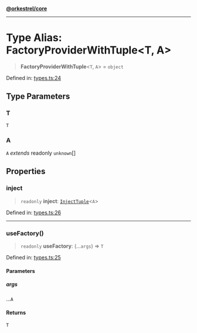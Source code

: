 [**@orkestrel/core**](../index.md)

***

# Type Alias: FactoryProviderWithTuple\<T, A\>

> **FactoryProviderWithTuple**\<`T`, `A`\> = `object`

Defined in: [types.ts:24](https://github.com/orkestrel/core/blob/7cc3e19bc4a1e6f96f153d7b931686981208a465/src/types.ts#L24)

## Type Parameters

### T

`T`

### A

`A` *extends* readonly `unknown`[]

## Properties

### inject

> `readonly` **inject**: [`InjectTuple`](InjectTuple.md)\<`A`\>

Defined in: [types.ts:26](https://github.com/orkestrel/core/blob/7cc3e19bc4a1e6f96f153d7b931686981208a465/src/types.ts#L26)

***

### useFactory()

> `readonly` **useFactory**: (...`args`) => `T`

Defined in: [types.ts:25](https://github.com/orkestrel/core/blob/7cc3e19bc4a1e6f96f153d7b931686981208a465/src/types.ts#L25)

#### Parameters

##### args

...`A`

#### Returns

`T`
